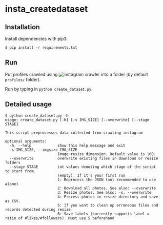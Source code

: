 # insta_createdataset

## Installation
Install dependencies with pip3.

```
$ pip install -r requirements.txt
```

## Run
Put profiles crawled using ![instagram crawler]() into a folder (by default `profiles/` folder).

Run by typing in `python create_dataset.py`.


## Detailed usage
```
$ python create_dataset.py -h
usage: create_dataset.py [-h] [-s IMG_SIZE] [--overwrite] [--stage STAGE]

This script preprocesses data collected from crawling instagram

optional arguments:
  -h, --help            show this help message and exit
  -s IMG_SIZE, --imgsize IMG_SIZE
                        Image resize dimension. Default value is 100.
  --overwrite           overwrite existing files in download or resize folders
  --stage STAGE         int values denoting which stage of the script to start from.
                        (empty): If it's your first run
                        1: Reprocess the JSON (not recommended to use alone)
                        2: Download all photos. See also: --overwrite
                        3: Resize photos. See also: -s, --overwrite
                        4: Process photos in resize directory and save as CSV.
                        5: If you want to clean up erroneous files and records detected during resize
                        6: Save labels (currently supports label = ratio of #likes/#followers). Must use 5 beforehand
```
